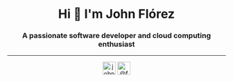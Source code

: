 <h1 align="center">Hi 👋 I'm John Flórez</h1>

<h3 align="center">A passionate software developer and cloud computing enthusiast</h3>

<hr />

<p align="center">
  <a href="https://www.linkedin.com/in/john-florez-1b330175/" target="_blank"><img align="center" src="https://cdn.jsdelivr.net/npm/simple-icons@3.0.1/icons/linkedin.svg" alt="john-florez-1b330175" height="30" width="30" /></a>
  <a href="https://twitter.com/faber_vasco" target="_blank"><img align="center" src="https://cdn.jsdelivr.net/npm/simple-icons@3.0.1/icons/twitter.svg" alt="@faber_vasco" height="30" width="30" /></a>
</p>

<!--
**JohnFlorez25/JohnFlorez25** is a ✨ _special_ ✨ repository because its `README.md` (this file) appears on your GitHub profile.

Here are some ideas to get you started:

- 🔭 I’m currently working on ...
- 🌱 I’m currently learning ...
- 👯 I’m looking to collaborate on ...
- 🤔 I’m looking for help with ...
- 💬 Ask me about ...
- 📫 How to reach me: ...
- 😄 Pronouns: ...
- ⚡ Fun fact: ...
-->
